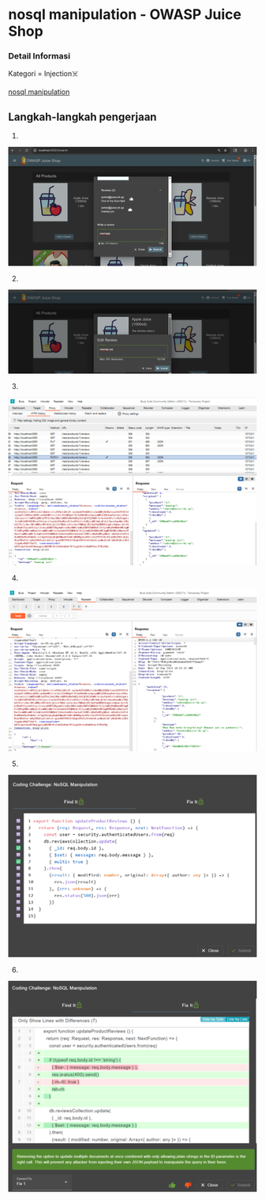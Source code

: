 # nosql manipulation - OWASP Juice Shop

### Detail Informasi
Kategori = Injection☠️

[nosql manipulation](http://localhost:3000/#/score-board?categories=Injection)

## Langkah-langkah pengerjaan
1. 
![alt text](./gambar/nm-1.png)

2.
![alt text](./gambar/nm-2.png)

3.
![alt text](./gambar/nm-3.png)

4.
![alt text](./gambar/nm-4.png)

5.
![alt text](./gambar/nm-5.png)

6.
![alt text](./gambar/nm-6.png)